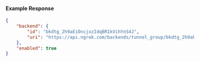 <!-- Code generated for API Clients. DO NOT EDIT. -->

#### Example Response

```json
{
	"backend": {
		"id": "bkdtg_2h9aEiOncjxzIdqBR1kVihYnS4J",
		"uri": "https://api.ngrok.com/backends/tunnel_group/bkdtg_2h9aEiOncjxzIdqBR1kVihYnS4J"
	},
	"enabled": true
}
```
